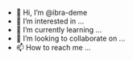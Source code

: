 - 👋 Hi, I’m @ibra-deme
- 👀 I’m interested in ...
- 🌱 I’m currently learning ...
- 💞️ I’m looking to collaborate on ...
- 📫 How to reach me ...

<!---
ibra-deme/ibra-deme is a ✨ special ✨ repository because its `README.md` (this file) appears on your GitHub profile.
You can click the Preview link to take a look at your changes.
--->
